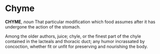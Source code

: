 # Chyme

**CHYME**, _noun_ That particular modification which food assumes after it has undergone the action of the stomach.

Among the older authors, juice; chyle, or the finest part of the chyle contained in the lacteals and thoracic duct; any humor incrassated by concoction, whether fit or unfit for preserving and nourishing the body.